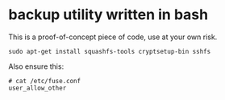 backup utility written in bash
==============================

This is a proof-of-concept piece of code, use at your own risk.

    sudo apt-get install squashfs-tools cryptsetup-bin sshfs

Also ensure this:

    # cat /etc/fuse.conf
    user_allow_other

